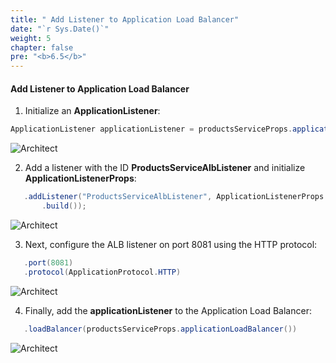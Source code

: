 ```yaml
---
title: " Add Listener to Application Load Balancer"
date: "`r Sys.Date()`"
weight: 5
chapter: false
pre: "<b>6.5</b>"
---
```


#### Add Listener to Application Load Balancer

1. Initialize an **ApplicationListener**:

```java
ApplicationListener applicationListener = productsServiceProps.applicationLoadBalancer();

```

![Architect](/images/6/addListenALB/05.png?featherlight=false&width=60pc)

2. Add a listener with the ID **ProductsServiceAlbListener** and initialize **ApplicationListenerProps**:

```java
   .addListener("ProductsServiceAlbListener", ApplicationListenerProps.builder()
       .build());

```
![Architect](/images/6/addListenALB/06.png?featherlight=false&width=60pc)

3. Next, configure the ALB listener on port 8081 using the HTTP protocol:

```java
   .port(8081)
   .protocol(ApplicationProtocol.HTTP)
```

![Architect](/images/6/addListenALB/07.png?featherlight=false&width=60pc)

4. Finally, add the **applicationListener** to the Application Load Balancer:

```java
   .loadBalancer(productsServiceProps.applicationLoadBalancer())
```

![Architect](/images/6/addListenALB/08.png?featherlight=false&width=60pc)


